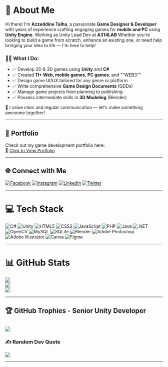 # 💫 About Me

Hi there! I'm **Azzeddine Talha**, a passionate **Game Designer & Developer** with years of experience crafting engaging games for **mobile and PC** using **Unity Engine**. Working as Unity Lead Dev at **A314LAB** Whether you're looking to build a game from scratch, enhance an existing one, or need help bringing your idea to life — I'm here to help!

### 👨‍💻 What I Do:
- ✅ Develop 2D & 3D games using **Unity** and **C#**
- ✅ Created **11+ Web, mobile games**, **PC games**, and ""WEB3"" 
- ✅ Design game UI/UX tailored for any genre or platform
- ✅ Write comprehensive **Game Design Documents** (GDDs)
- ✅ Manage game projects from planning to publishing
- ✅ Possess intermediate skills in **3D Modeling** (Blender)

💬 I value clear and regular communication — let's make something awesome together!

---

## 📁 Portfolio  
Check out my game development portfolio here:  
🔗 [Click to View Portfolio](https://drive.google.com/file/d/1fWmPiL6D9ja-Y2ARObAVNGUaMxQpr9wi/view?usp=sharing)

---

## 🌐 Connect with Me

[![Facebook](https://img.shields.io/badge/Facebook-%231877F2.svg?logo=Facebook&logoColor=white)](https://facebook.com/Azz.Tlh.1897)
[![Instagram](https://img.shields.io/badge/Instagram-%23E4405F.svg?logo=Instagram&logoColor=white)](https://instagram.com/azzeddine.talha)
[![LinkedIn](https://img.shields.io/badge/LinkedIn-%230077B5.svg?logo=linkedin&logoColor=white)](https://www.linkedin.com/in/azzeddine-talha-796a98254)
[![Twitter](https://img.shields.io/badge/Twitter-%231DA1F2.svg?logo=Twitter&logoColor=white)](https://twitter.com/TalhaAzzeddine)

---

# 💻 Tech Stack

![C#](https://img.shields.io/badge/c%23-%23239120.svg?style=for-the-badge&logo=c-sharp&logoColor=white)
![Unity](https://img.shields.io/badge/unity-%23000000.svg?style=for-the-badge&logo=unity&logoColor=white)
![HTML5](https://img.shields.io/badge/html5-%23E34F26.svg?style=for-the-badge&logo=html5&logoColor=white)
![CSS3](https://img.shields.io/badge/css3-%231572B6.svg?style=for-the-badge&logo=css3&logoColor=white)
![JavaScript](https://img.shields.io/badge/javascript-%23323330.svg?style=for-the-badge&logo=javascript&logoColor=%23F7DF1E)
![PHP](https://img.shields.io/badge/php-%23777BB4.svg?style=for-the-badge&logo=php&logoColor=white)
![Java](https://img.shields.io/badge/java-%23ED8B00.svg?style=for-the-badge&logo=java&logoColor=white)
![.NET](https://img.shields.io/badge/.NET-5C2D91?style=for-the-badge&logo=.net&logoColor=white)
![OpenCV](https://img.shields.io/badge/opencv-%23white.svg?style=for-the-badge&logo=opencv&logoColor=white)
![MySQL](https://img.shields.io/badge/mysql-%2300f.svg?style=for-the-badge&logo=mysql&logoColor=white)
![SQLite](https://img.shields.io/badge/sqlite-%2307405e.svg?style=for-the-badge&logo=sqlite&logoColor=white)
![Blender](https://img.shields.io/badge/blender-%23F5792A.svg?style=for-the-badge&logo=blender&logoColor=white)
![Adobe Photoshop](https://img.shields.io/badge/adobephotoshop-%2331A8FF.svg?style=for-the-badge&logo=adobephotoshop&logoColor=white)
![Adobe Illustrator](https://img.shields.io/badge/adobeillustrator-%23FF9A00.svg?style=for-the-badge&logo=adobeillustrator&logoColor=white)
![Canva](https://img.shields.io/badge/Canva-%2300C4CC.svg?style=for-the-badge&logo=Canva&logoColor=white)
![Figma](https://img.shields.io/badge/figma-%23F24E1E.svg?style=for-the-badge&logo=figma&logoColor=white)

---

# 📊 GitHub Stats

![](https://github-readme-stats.vercel.app/api?username=TalhaAzzeddine&theme=dark&hide_border=false&include_all_commits=true&count_private=true)<br/>
![](https://github-readme-streak-stats.herokuapp.com/?user=TalhaAzzeddine&theme=dark&hide_border=false)<br/>
![](https://github-readme-stats.vercel.app/api/top-langs/?username=TalhaAzzeddine&theme=dark&hide_border=false&include_all_commits=true&count_private=true&layout=compact)

---

## 🏆 GitHub Trophies - Senior Unity Developer  
![](https://github-profile-trophy.vercel.app/?username=TalhaAzzeddine&theme=radical&no-frame=false&no-bg=true&margin-w=4&exclude=Junior%20Developer)
---

### ✍️ Random Dev Quote
![](https://quotes-github-readme.vercel.app/api?type=horizontal&theme=radical)

---
